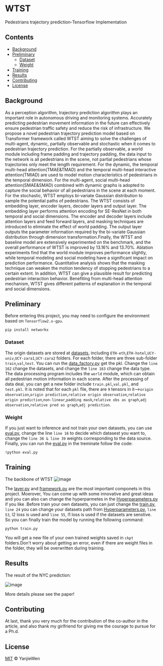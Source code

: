 # WTST
Pedestrians trajectory prediction-Tensorflow  Implementation
## Contents

- [Background](#background)
- [Preliminary](#preliminary)
	- [Dataset](#dataset)
	- [Weight](#weight)
- [Training](#training)
- [Results](#results)
- [Contributing](#contributing)
- [License](#license)

## Background

As a perception algorithm, trajectory prediction algorithm plays an important role in autonomous
driving and monitoring systems. Accurately predicting pedestrian movement information in
the future can effectively ensure pedestrian traffic safety and reduce the risk of infrastructure.
We propose a novel pedestrian trajectory prediction model based on Transformer framework
called WTST aiming to solve the challenges of multi-agent, dynamic, partially observable and
stochastic when it comes to pedestrian trajectory prediction. For the partially observable, a world
module including frame padding and trajectory padding, the data input to the network is all
pedestrians in the scene, not partial pedestrians whose trajectories only meet the length requirement.
For the dynamic, the temporal multi-head attention(TMAE&TMAD) and the temporal
multi-head interactive attention(TMIAD) are used to model motion characteristics of pedestrians
in the temporal dimension. For the multi-agent, social multi-head attention(SMAE&SMAD)
combined with dynamic graphs is adopted to capture the social behavior of all pedestrians in
the scene at each moment. For the stochastic, WTST employs bi-variate Gaussian distribution
to sample the potential paths of pedestrians. The WTST consists of embedding layer, encoder
layers, decoder layers and output layer. The embedding layer performs attention encoding for
SE-ResNet in both temporal and social dimensions. The encoder and decoder layers include
attention layers and feed forward layers, and masking techniques are introduced to eliminate
the effect of world padding. The output layer outputs the parameter information required by
the bi-variate Gaussian distribution through dimension transformation.Finally, the WTST and
baseline model are extensively experimented on the benchmark, and the overall performance of
WTST is improved by 13.16% and 13.70%. Ablation experiments find that the world module
improves performance slightly, while temporal modeling and social modeling have a significant
impact on prediction performance. Quantitative analysis shows that the masking technique can
weaken the motion tendency of stopping pedestrians to a certain extent. In addition, WTST can
give a plausible result for predicting pedestrian interaction behavior. Benefiting from multi-head
attention mechanism, WTST gives different patterns of explanation in the temporal and social
dimensions.

## Preliminary
Before entering this project, you may need to configure the environment based on `Tensorflow2.x-gpu`.
```
pip install networkx
```

### Dataset

The origin datasets are stored at [datasets](datasets), including `ETH-eth`,`ETH-hotel`,`UCY-univ`,`UCY-zara1`,`UCY-zara2` folders. For each folder, there are three sub-folder `train`,`val`,`test`. You can run the [data_factory.py](data_factory.py) get the pkl. Change the  `line 162` change the datasets, and change the `line 163` change the data type. The data processing program includes the `world` module, which can obtain all pedestrian motion information in each scene. 
After the processing of data deal, you can get a new folder include `train.pkl`,`val.pkl`, and `test.pkl`. It is noted that for each `pkl` file, there are `9` tensors in it-->`origin observation`,`origin prediction`,`relative origin observation`,`relative origin prediction`,`non-linear`,`padding mask`,`relative obs as graph`,`adj observation`,`relative pred as graph`,`adj prediction`.

### Weight
If you just want to inference and not train your own datasets, you can use [eval.py](eval.py), change the line `line 16` to decide which datasest you want to, change the `line 36 & line 39` weights corresponding to the data source. Finally, you can run the [eval.py](eval.py) in the treminate follow the code:
```
!python eval.py
```


## Training
The backbone of WTST
![image](pc/framework.png)

The [layer.py](layer.py) and [framework.py](framework.py) are the most important componets in this project. Moerover, You can come up with some innovative and great ideas and you can also can change the hyperparmetes in the [Hyperparameters.py](Hyperparameters.py) if you like .Before train your own datasets, you can just change the [train.py](train.py), `line 24` you can change your datasets path from [Hyperparameters.py](Hyperparameters.py), `line 53`, l2 loss is used and `line 55`, l1 loss is used if the datasets are senstive.
So you can finally train the model by running the following command:
```
python train.py
```
You will get a new file of your own trained weights saved in `ckpt` folders.Don't worry about getting an error, even if there are weight files in the folder, they will be overwritten during training.




## Results
The result of the NYC prediction:



![image](pc/visual.png)

More details please see the paper!

## Contributing


At last, thank you very much for the contribution of the co-author in the article, and also thank my girlfriend for giving me the courage to pursue for a Ph.d.

## License

[MIT](LICENSE) © YanjieWen

